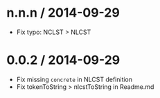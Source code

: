 
n.n.n / 2014-09-29
==================

 * Fix typo: NCLST > NLCST

0.0.2 / 2014-09-29
==================

 * Fix missing `concrete` in NLCST definition
 * Fix tokenToString > nlcstToString in Readme.md
